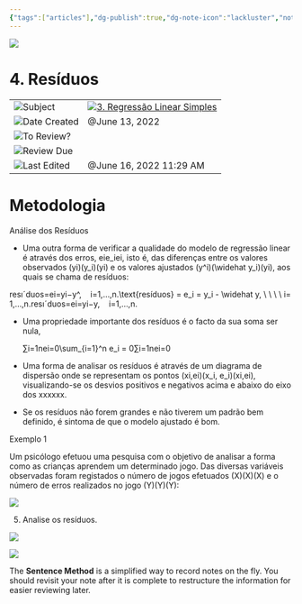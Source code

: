 ```yaml
---
{"tags":["articles"],"dg-publish":true,"dg-note-icon":"lackluster","noteIcon":"lackluster","permalink":"/04-resources-material-para-zettel/elearning/4-residuos/","dgPassFrontmatter":true,"created":"2025-10-16T10:22:29.314+01:00","updated":"2025-10-23T13:00:53.167+01:00"}
---
```

 

![](Dashboard/Attachments/icons_notes--sentence%2015.png)

# 4. Resíduos

|   |   |
|---|---|
|![](Dashboard/Attachments/arrow-northeast_gray%201186.svg)Subject|[![](Dashboard/Attachments/icons_graduate%2015.png)3. Regressão Linear Simples](../Subjects/3%20Regress%C3%A3o%20Linear%20Simples%209558cc6271874dbc880a7ea7990d09e0.html)|
|![](Dashboard/Attachments/calendar_gray%201248.svg)Date Created|@June 13, 2022|
|![](Dashboard/Attachments/checkmark-square_gray%20667.svg)To Review?||
|![](Dashboard/Attachments/formula_gray%20486.svg)Review Due||
|![](Dashboard/Attachments/clock_gray%20118.svg)Last Edited|@June 16, 2022 11:29 AM|

# Metodologia

Análise dos Resíduos

- Uma outra forma de verificar a qualidade do modelo de regressão linear é através dos erros, eie_iei​﻿, isto é, das diferenças entre os valores observados (yi)(y_i)(yi​)﻿ e os valores ajustados (y^i)(\widehat y_i)(y​i​)﻿, aos quais se chama de resíduos:

resıˊduos=ei=yi−y^,    i=1,…,n.\text{resíduos} = e_i = y_i - \widehat y, \ \ \ \ i= 1,…,n.resıˊduos=ei​=yi​−y​,    i=1,…,n.﻿

- Uma propriedade importante dos resíduos é o facto da sua soma ser nula,
    
    ∑i=1nei=0\sum_{i=1}^n e_i = 0∑i=1n​ei​=0﻿
    

- Uma forma de analisar os resíduos é através de um diagrama de dispersão onde se representam os pontos (xi,ei)(x_i, e_i)(xi​,ei​)﻿, visualizando-se os desvios positivos e negativos acima e abaixo do eixo dos xxxxxx﻿.

- Se os resíduos não forem grandes e não tiverem um padrão bem definido, é sintoma de que o modelo ajustado é bom.

Exemplo 1

Um psicólogo efetuou uma pesquisa com o objetivo de analisar a forma como as crianças aprendem um determinado jogo. Das diversas variáveis observadas foram registados o número de jogos efetuados (X)(X)(X)﻿ e o número de erros realizados no jogo (Y)(Y)(Y)﻿:

[![](Dashboard/Attachments/DED494C8-F291-41C6-B0CA-A57B00E496F1.jpeg)](5%20Previs%C3%A3o/DED494C8-F291-41C6-B0CA-A57B00E496F1.jpeg)

5. Analise os resíduos.

[![](Dashboard/Attachments/DC7B144C-FA7A-44E0-B19F-E77F90E03149.jpeg)](4%20Res%C3%ADduos/DC7B144C-FA7A-44E0-B19F-E77F90E03149.jpeg)

![](Dashboard/Attachments/icons_questions%2015.png)

The **Sentence Method** is a simplified way to record notes on the fly. You should revisit your note after it is complete to restructure the information for easier reviewing later.